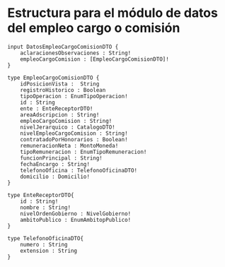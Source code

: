 # Estructura para el módulo de datos del empleo cargo o comisión


	input DatosEmpleoCargoComisionDTO {
		aclaracionesObservaciones : String!
		empleoCargoComision : [EmpleoCargoComisionDTO]! 
	}
	
	type EmpleoCargoComisionDTO {
		idPosicionVista :  String
		registroHistorico : Boolean
		tipoOperacion : EnumTipoOperacion!
		id : String
		ente : EnteReceptorDTO!
		areaAdscripcion : String!
		empleoCargoComision : String!
		nivelJerarquico : CatalogoDTO!
		nivelEmpleoCargoComision : String!
		contratadoPorHonorarios : Boolean!
		remuneracionNeta : MontoMoneda!
		tipoRemuneracion : EnumTipoRemuneracion!
		funcionPrincipal : String!
		fechaEncargo : String!
		telefonoOficina : TelefonoOficinaDTO!
		domicilio : Domicilio!
	}
	
	type EnteReceptorDTO{
		id : String!
		nombre : String!
		nivelOrdenGobierno : NivelGobierno!
		ambitoPublico : EnumAmbitopPublico!
	}
	
	type TelefonoOficinaDTO{
		numero : String
		extension : String
	}
	